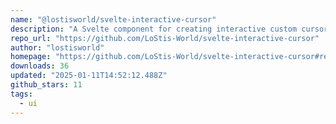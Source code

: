 ```yaml
---
name: "@lostisworld/svelte-interactive-cursor"
description: "A Svelte component for creating interactive custom cursors. Enhance user experience with customizable cursor effects and animations."
repo_url: "https://github.com/LoStis-World/svelte-interactive-cursor"
author: "lostisworld"
homepage: "https://github.com/LoStis-World/svelte-interactive-cursor#readme"
downloads: 36
updated: "2025-01-11T14:52:12.488Z"
github_stars: 11
tags: 
  - ui
---
```

